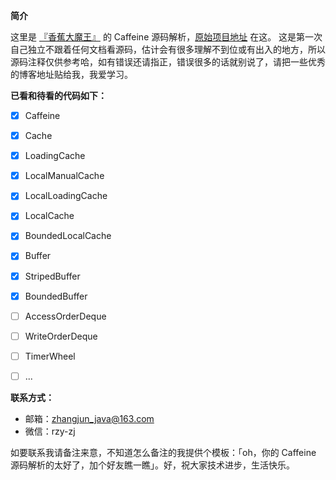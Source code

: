 **简介**

这里是 [『香蕉大魔王』](https://github.com/zhangjun1998) 的 Caffeine 源码解析，[原始项目地址](https://github.com/zhangjun1998/caffeine) 在这。
这是第一次自己独立不跟着任何文档看源码，估计会有很多理解不到位或有出入的地方，所以源码注释仅供参考哈，如有错误还请指正，错误很多的话就别说了，请把一些优秀的博客地址贴给我，我爱学习。

**已看和待看的代码如下：**

+ [x] Caffeine
+ [x] Cache
+ [x] LoadingCache
+ [x] LocalManualCache
+ [x] LocalLoadingCache
+ [x] LocalCache
+ [x] BoundedLocalCache
+ [x] Buffer
+ [x] StripedBuffer
+ [x] BoundedBuffer
+ [ ] AccessOrderDeque
+ [ ] WriteOrderDeque
+ [ ] TimerWheel
+ [ ] ...



**联系方式：**

+ 邮箱：zhangjun_java@163.com
+ 微信：rzy-zj

如要联系我请备注来意，不知道怎么备注的我提供个模板：「oh，你的 Caffeine 源码解析的太好了，加个好友瞧一瞧」。好，祝大家技术进步，生活快乐。
